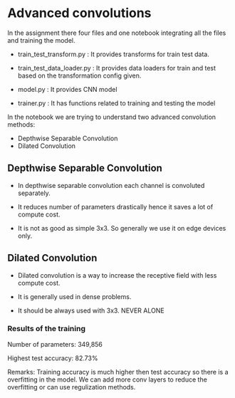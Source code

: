 # Advanced convolutions

In the assignment there four files and one notebook integrating
all the files and training the model.

* train_test_transform.py : It provides transforms for train 
test data.
  
* train_test_data_loader.py : It provides data loaders for 
train and test based on the transformation config given.
  
* model.py : It provides CNN model

* trainer.py : It has functions related to training and testing 
the model
  
In the notebook we are trying to understand two advanced convolution methods:

* Depthwise Separable Convolution
* Dilated Convolution


## Depthwise Separable Convolution

* In depthwise separable convolution each channel is convoluted separately.

* It reduces number of parameters drastically hence it saves a lot of compute cost.

* It is not as good as simple 3x3. So generally we use it on edge devices only. 


## Dilated Convolution

* Dilated convolution is a way to increase the receptive field with less compute cost.

* It is generally used in dense problems.

* It should be always used with 3x3. NEVER ALONE



### Results of the training

Number of parameters: 349,856 

Highest test accuracy: 82.73%

Remarks: Training accuracy is much higher then test accuracy so there is a overfitting in the model. We can add more conv layers to reduce the overfitting or can use regulization methods.